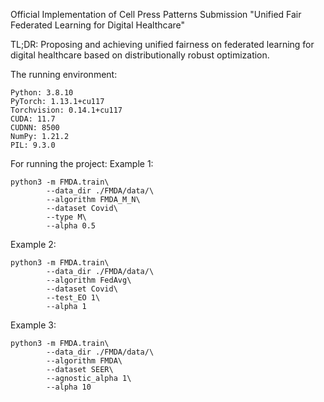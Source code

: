 Official Implementation of Cell Press Patterns Submission "Unified Fair Federated Learning for Digital Healthcare"

TL;DR: Proposing and achieving unified fairness on federated learning for digital healthcare based on distributionally robust optimization.

The running environment:

```shell
Python: 3.8.10
PyTorch: 1.13.1+cu117
Torchvision: 0.14.1+cu117
CUDA: 11.7
CUDNN: 8500
NumPy: 1.21.2
PIL: 9.3.0
```

For running the project:
Example 1: 

```shell
python3 -m FMDA.train\
	    --data_dir ./FMDA/data/\
        --algorithm FMDA_M_N\
        --dataset Covid\
        --type M\
        --alpha 0.5
```

Example 2:

```shell
python3 -m FMDA.train\
	    --data_dir ./FMDA/data/\
        --algorithm FedAvg\
        --dataset Covid\
        --test_EO 1\
        --alpha 1
```

Example 3:

```shell
python3 -m FMDA.train\
	    --data_dir ./FMDA/data/\
        --algorithm FMDA\
        --dataset SEER\
        --agnostic_alpha 1\
        --alpha 10
```

